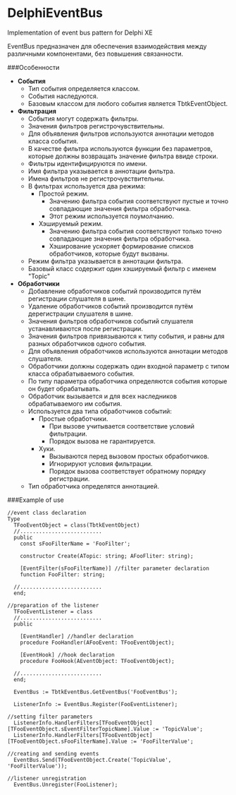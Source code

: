﻿DelphiEventBus
==============

Implementation of event bus pattern for Delphi XE

EventBus предназначен для обеспечения взаимодействия между различными компонентами, без повышения связанности.

###Особенности

 - **События**
   - Тип события определяется классом.
   - События наследуются.
   - Базовым классом для любого события является TbtkEventObject.
 - **Фильтрация**
   - События могут содержать фильтры.
   - Значения фильтров регистрочувствительны.
   - Для объявления фильтров используются аннотации методов класса события.
   - В качестве фильтра используются функции без параметров, которые должны возвращать значение фильтра ввиде строки.
   - Фильтры идентифицируются по имени.
   - Имя фильтра указывается в аннотации фильтра.
   - Имена фильтров не регистрочувствительны.
   - В фильтрах используется два режима:
     - Простой режим.
       - Значению фильтра события соответствуют пустые и точно совпадающие значения фильтра обработчика.
       - Этот режим используется поумолчанию.
     - Хэшируемый режим.
       - Значению фильтра события соответствуют только точно совпадающие значения фильтра обработчика.
       - Хэширование ускоряет формирование списков обработчиков, которые будут вызваны.
   - Режим фильтра указывается в аннотации фильтра.
   - Базовый класс содержит один хэшируемый фильтр с именем "Topic"
 - **Обработчики**
   - Добавление обработчиков событий производится путём регистрации слушателя в шине.
   - Удаление обработчиков событий производится путём дерегистрации слушателя в шине.
   - Значения фильтров обработчиков событий слушателя устанавливаются после регистрации.
   - Значения фильтров привязываются к типу события, и равны для разных обработчиков одного события.
   - Для объявления обработчиков используются аннотации методов слушателя.
   - Обработчики должны содержать один входной параметр с типом класса обрабатываемого события.
   - По типу параметра обработчика определяются события которые он будет обрабатывать.
   - Обработчик вызывается и для всех наследников обрабатываемого им события.
   - Используется два типа обработчиков событий:
     - Простые обработчики.
       - При вызове учитывается соответствие условий фильтрации. 
       - Порядок вызова не гарантируется.
     - Хуки.
       - Вызываются перед вызовом простых обработчиков.
       - Игнорируют условия фильтрации.
       - Порядок вызова соответствует обратному порядку регистрации.
   - Тип обработчика определятся аннотацией.

###Example of use

	//event class declaration
	Type
	  TFooEventObject = class(TbtkEventObject)
	  //..........................
	  public
	    const sFooFilterName = 'FooFilter';

	    constructor Create(ATopic: string; AFooFliter: string);

	    [EventFilter(sFooFilterName)] //filter parameter declaration
	    function FooFilter: string;

	  //..........................
	  end;

	//preparation of the listener
	  TFooEventListener = class
	  //..........................
	  public

	    [EventHandler] //handler declaration
	    procedure FooHandler(AFooEvent: TFooEventObject);

	    [EventHook] //hook declaration
	    procedure FooHook(AEventObject: TFooEventObject);

	  //..........................
	  end;

	  EventBus := TbtkEventBus.GetEventBus('FooEventBus');
	  
	  ListenerInfo := EventBus.Register(FooEventListener);

	//setting filter parameters
	  ListenerInfo.HandlerFilters[TFooEventObject][TFooEventObject.sEventFilterTopicName].Value := 'TopicValue';
	  ListenerInfo.HandlerFilters[TFooEventObject][TFooEventObject.sFooFilterName].Value := 'FooFilterValue';

	//creating and sending events
	  EventBus.Send(TFooEventObject.Create('TopicValue', 'FooFilterValue'));

	//listener unregistration
	  EventBus.Unregister(FooListener);